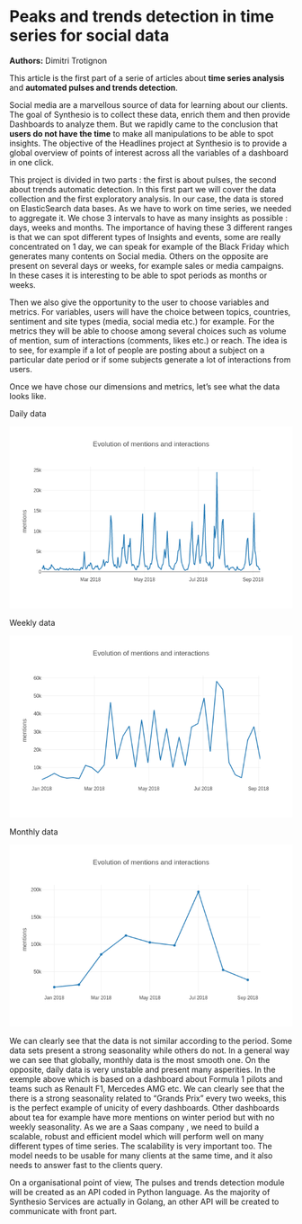# Peaks and trends detection in time series for social data 

  **Authors:** Dimitri Trotignon

This article is the first part of a serie of articles about **time series analysis** and **automated pulses and trends detection**.

Social media are a marvellous source of data for learning about our clients. The goal of Synthesio is to collect these data, enrich them and then provide Dashboards to analyze them. But we rapidly came to the conclusion that **users do not have the time** to make all manipulations to be able to spot insights. 
The objective of the Headlines project at Synthesio is to provide a global overview of points of interest across all the variables of a dashboard in one click. 

This project is divided in two parts : the first is about pulses, the second about trends automatic detection. 
In this first part we will cover the data collection and the first exploratory analysis. 
In our case, the data is stored on ElasticSearch data bases. As we have to work on time series, we needed to aggregate it. We chose 3 intervals to have as many insights as possible : days, weeks and months.
The importance of having these 3 different ranges is that we can spot different types of Insights and events, some are really concentrated on 1 day, we can speak for example of the Black Friday which generates many contents on Social media. Others on the opposite are present on several days or weeks, for example sales or media campaigns. In these cases it is interesting to be able to spot periods as months or weeks. 

Then we also give the opportunity to the user to choose variables and metrics. For variables, users will have the choice between topics, countries, sentiment and site types (media, social media etc.) for example. 
For the metrics they will be able to choose among several choices such as volume of mention, sum of interactions (comments, likes etc.) or reach. The idea is to see, for example if a lot of people are posting about a subject on a particular date period or if some subjects generate a lot of interactions from users. 

Once we have chose our dimensions and metrics, let’s see what the data looks like. 

Daily data

![](images/daily.png)

Weekly data

![](images/weekly.png)

Monthly data

![](images/monthly.png)

We can clearly see that the data is not similar according to the period. Some data sets present a strong seasonality while others do not. In a general way we can see that globally, monthly data is the most smooth one. On the opposite, daily data is very unstable and present many asperities. 
In the exemple above which is based on a dashboard about Formula 1 pilots and teams such as Renault F1, Mercedes AMG etc. 
We can clearly see that the there is a strong seasonality related to “Grands Prix” every two weeks, this is the perfect example of unicity of every dashboards. Other dashboards about tea for example have more mentions on winter period but with no weekly seasonality. 
As we are a Saas company , we need to build a scalable, robust and efficient model which will perform well on many different types of time series. The scalability is very important too. The model needs to be usable for many clients at the same time, and it also needs to answer fast to the clients query.

On a organisational point of view, The pulses and trends detection module will be created as an API coded in Python language. As the majority of Synthesio Services are actually in Golang, an other API will be created to communicate with front part. 

 

